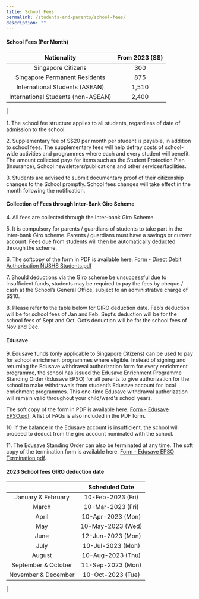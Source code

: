 ```yaml
---
title: School Fees
permalink: /students-and-parents/school-fees/
description: ""
---
```

#### **School Fees (Per Month)**

| Nationality | From 2023 (S$) |
|:---:|:---:|
| Singapore Citizens | 300 |
| Singapore Permanent Residents | 875 |
| International Students (ASEAN) | 1,510 |
| International Students (non-ASEAN) | 2,400 |
|

1\.  The school fee structure applies to all students, regardless of date of admission to the school.

2\.  Supplementary fee of S$20 per month per student is payable, in addition to school fees. The supplementary fees will help defray costs of school-wide activities and programmes where each and every student will benefit. The amount collected pays for items such as the Student Protection Plan (Insurance), School newsletters/publications and other services/facilities.

3\.  Students are advised to submit documentary proof of their citizenship changes to the School promptly. School fees changes will take effect in the month following the notification.

#### **Collection of Fees through Inter-Bank Giro Scheme**
4\.  All fees are collected through the Inter-bank Giro Scheme.

5\.  It is compulsory for parents / guardians of students to take part in the Inter-bank Giro scheme. Parents / guardians must have a savings or current account. Fees due from students will then be automatically deducted through the scheme.

6\.  The softcopy of the form in PDF is available here. [Form - Direct Debit Authorisation NUSHS Students.pdf](/files/nushs.pdf)

7\.  Should deductions via the Giro scheme be unsuccessful due to insufficient funds, students may be required to pay the fees by cheque / cash at the School’s General Office, subject to an administrative charge of S$10.

8\.  Please refer to the table below for GIRO deduction date. Feb’s deduction will be for school fees of Jan and Feb. Sept’s deduction will be for the school fees of Sept and Oct. Oct’s deduction will be for the school fees of Nov and Dec.

#### **Edusave**

9\.  Edusave funds (only applicable to Singapore Citizens) can be used to pay for school enrichment programmes where eligible. Instead of signing and returning the Edusave withdrawal authorization form for every enrichment programme, the school has issued the Edusave Enrichment Programme Standing Order (Edusave EPSO) for all parents to give authorization for the school to make withdrawals from student’s Edusave account for local enrichment programmes. This one-time Edusave withdrawal authorization will remain valid throughout your child/ward's school years.
    
The soft copy of the form in PDF is available here. [Form - Edusave EPSO.pdf](/files/edusave1.pdf). A list of FAQs is also included in the PDF form.

10\.  If the balance in the Edusave account is insufficient, the school will proceed to deduct from the giro account nominated with the school.

11\.  The Edusave Standing Order can also be terminated at any time. The soft copy of the termination form is available here. [Form - Edusave EPSO Termination.pdf](/files/edusave2.pdf).

#### **2023 School fees GIRO deduction date**

|  | Scheduled Date |
|:---:|:---:|
| January & February | 10-Feb-2023 (Fri) |
| March | 10-Mar-2023 (Fri) |
| April | 10-Apr-2023 (Mon) |
| May | 10-May-2023 (Wed) |
| June | 12-Jun-2023 (Mon) |
| July | 10-Jul-2023 (Mon) |
| August | 10-Aug-2023 (Thu) |
| September & October | 11-Sep-2023 (Mon) |
| November & December | 10-Oct-2023 (Tue) |
|